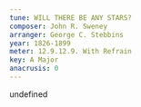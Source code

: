 ```yaml
---
tune: WILL THERE BE ANY STARS?
composer: John R. Sweney
arranger: George C. Stebbins
year: 1826-1899
meter: 12.9.12.9. With Refrain
key: A Major
anacrusis: 0
---
```

undefined